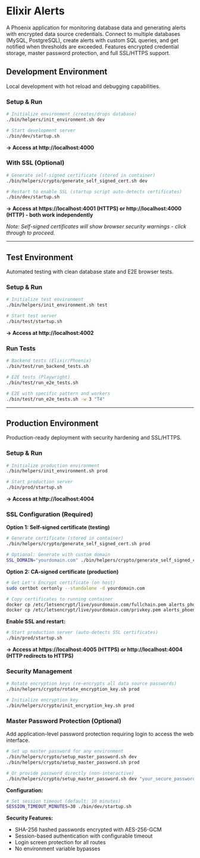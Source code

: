 # Elixir Alerts

A Phoenix application for monitoring database data and generating alerts with encrypted data source credentials. Connect to multiple databases (MySQL, PostgreSQL), create alerts with custom SQL queries, and get notified when thresholds are exceeded. Features encrypted credential storage, master password protection, and full SSL/HTTPS support.

## Development Environment

Local development with hot reload and debugging capabilities.

### Setup & Run
```bash
# Initialize environment (creates/drops database)
./bin/helpers/init_environment.sh dev

# Start development server
./bin/dev/startup.sh
```
**→ Access at http://localhost:4000**

### With SSL (Optional)
```bash
# Generate self-signed certificate (stored in container)
./bin/helpers/crypto/generate_self_signed_cert.sh dev

# Restart to enable SSL (startup script auto-detects certificates)
./bin/dev/startup.sh
```
**→ Access at https://localhost:4001 (HTTPS) or http://localhost:4000 (HTTP) - both work independently**

*Note: Self-signed certificates will show browser security warnings - click through to proceed.*

---

## Test Environment

Automated testing with clean database state and E2E browser tests.

### Setup & Run
```bash
# Initialize test environment
./bin/helpers/init_environment.sh test

# Start test server
./bin/test/startup.sh
```
**→ Access at http://localhost:4002**

### Run Tests
```bash
# Backend tests (Elixir/Phoenix)
./bin/test/run_backend_tests.sh

# E2E tests (Playwright)
./bin/test/run_e2e_tests.sh

# E2E with specific pattern and workers
./bin/test/run_e2e_tests.sh -w 3 "T4"
```

---

## Production Environment

Production-ready deployment with security hardening and SSL/HTTPS.

### Setup & Run
```bash
# Initialize production environment
./bin/helpers/init_environment.sh prod

# Start production server
./bin/prod/startup.sh
```
**→ Access at http://localhost:4004**

### SSL Configuration (Required)

**Option 1: Self-signed certificate (testing)**
```bash
# Generate certificate (stored in container)
./bin/helpers/crypto/generate_self_signed_cert.sh prod

# Optional: Generate with custom domain
SSL_DOMAIN="yourdomain.com" ./bin/helpers/crypto/generate_self_signed_cert.sh prod
```

**Option 2: CA-signed certificate (production)**
```bash
# Get Let's Encrypt certificate (on host)
sudo certbot certonly --standalone -d yourdomain.com

# Copy certificates to running container
docker cp /etc/letsencrypt/live/yourdomain.com/fullchain.pem alerts_phoenix_prod:/app/priv/ssl/prod/cert.pem
docker cp /etc/letsencrypt/live/yourdomain.com/privkey.pem alerts_phoenix_prod:/app/priv/ssl/prod/key.pem
```

**Enable SSL and restart:**
```bash
# Start production server (auto-detects SSL certificates)
./bin/prod/startup.sh
```
**→ Access at https://localhost:4005 (HTTPS) or http://localhost:4004 (HTTP redirects to HTTPS)**

### Security Management
```bash
# Rotate encryption keys (re-encrypts all data source passwords)
./bin/helpers/crypto/rotate_encryption_key.sh prod

# Initialize encryption key
./bin/helpers/crypto/init_encryption_key.sh prod
```

### Master Password Protection (Optional)

Add application-level password protection requiring login to access the web interface.

```bash
# Set up master password for any environment
./bin/helpers/crypto/setup_master_password.sh dev
./bin/helpers/crypto/setup_master_password.sh prod

# Or provide password directly (non-interactive)
./bin/helpers/crypto/setup_master_password.sh dev "your_secure_password"
```

**Configuration:**
```bash
# Set session timeout (default: 10 minutes)
SESSION_TIMEOUT_MINUTES=30 ./bin/dev/startup.sh
```

**Security Features:**
- SHA-256 hashed passwords encrypted with AES-256-GCM
- Session-based authentication with configurable timeout
- Login screen protection for all routes
- No environment variable bypasses

